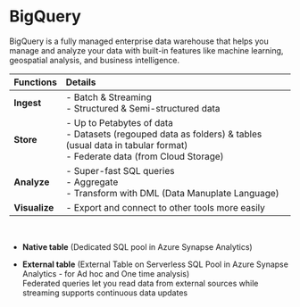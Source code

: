 # BigQuery
BigQuery is a fully managed enterprise data warehouse that helps you manage and analyze your data with built-in features like machine learning, geospatial analysis, and business intelligence. <br>

| Functions | Details |
|:---|:---|
|**Ingest**| - Batch & Streaming <br> - Structured & Semi-structured data |
|**Store**| - Up to Petabytes of data <br> - Datasets (regouped data as folders) & tables (usual data in tabular format) <br> - Federate data (from Cloud Storage) |
|**Analyze**| - Super-fast SQL queries <br> - Aggregate <br> - Transform with DML (Data Manuplate Language) |
|**Visualize**| - Export and connect to other tools more easily |
<br>

- **Native table** (Dedicated SQL pool in Azure Synapse Analytics) <br>

- **External table** (External Table on Serverless SQL Pool in Azure Synapse Analytics - for Ad hoc and One time analysis) <br>
Federated queries let you read data from external sources while streaming supports continuous data updates
